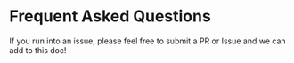
# Frequent Asked Questions 

If you run into an issue, please feel free to submit a PR or Issue and we can add to this doc!
